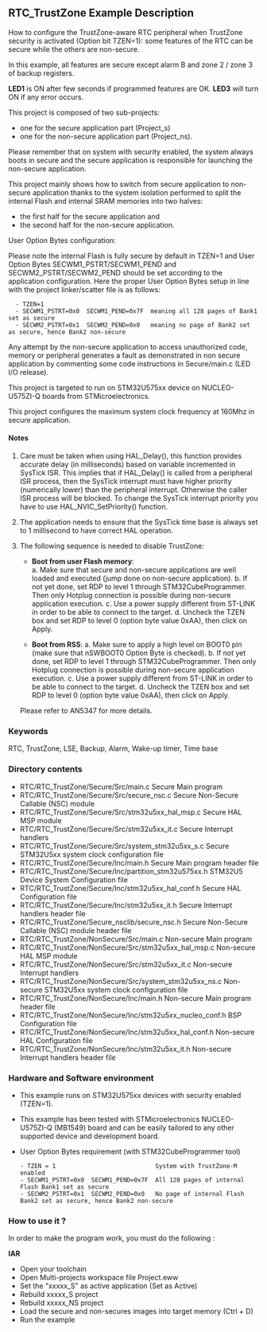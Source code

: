 ## <b>RTC_TrustZone Example Description</b>

How to configure the TrustZone-aware RTC peripheral when TrustZone security is activated (Option bit TZEN=1): some features
of the RTC can be secure while the others are non-secure.

In this example, all features are secure except alarm B and zone 2 / zone 3 of backup registers.

**LED1** is ON after few seconds if programmed features are OK. 
**LED3** will turn ON if any error occurs.

This project is composed of two sub-projects:

- one for the secure application part (Project_s)
- one for the non-secure application part (Project_ns).

Please remember that on system with security enabled, the system always boots in secure and
the secure application is responsible for launching the non-secure application.

This project mainly shows how to switch from secure application to non-secure application
thanks to the system isolation performed to split the internal Flash and internal SRAM memories
into two halves:

 - the first half for the secure application and
 - the second half for the non-secure application.

User Option Bytes configuration:

Please note the internal Flash is fully secure by default in TZEN=1 and User Option Bytes
SECWM1_PSTRT/SECWM1_PEND and SECWM2_PSTRT/SECWM2_PEND should be set according to the application
configuration. Here the proper User Option Bytes setup in line with the project linker/scatter
file is as follows:

      - TZEN=1
      - SECWM1_PSTRT=0x0  SECWM1_PEND=0x7F  meaning all 128 pages of Bank1 set as secure
      - SECWM2_PSTRT=0x1  SECWM2_PEND=0x0   meaning no page of Bank2 set as secure, hence Bank2 non-secure

Any attempt by the non-secure application to access unauthorized code, memory or
peripheral generates a fault as demonstrated in non secure application by commenting some
code instructions in Secure/main.c (LED I/O release).

This project is targeted to run on STM32U575xx device on NUCLEO-U575ZI-Q boards from STMicroelectronics.

This project configures the maximum system clock frequency at 160Mhz in secure application.

#### <b>Notes</b>

 1. Care must be taken when using HAL_Delay(), this function provides accurate delay (in milliseconds)
    based on variable incremented in SysTick ISR. This implies that if HAL_Delay() is called from
    a peripheral ISR process, then the SysTick interrupt must have higher priority (numerically lower)
    than the peripheral interrupt. Otherwise the caller ISR process will be blocked.
    To change the SysTick interrupt priority you have to use HAL_NVIC_SetPriority() function.

 2. The application needs to ensure that the SysTick time base is always set to 1 millisecond
    to have correct HAL operation.

 3. The following sequence is needed to disable TrustZone:
 
      - **Boot from user Flash memory**:   
         a.	Make sure that secure and non-secure applications are well loaded and executed (jump done on non-secure application).
         b.	If not yet done, set RDP to level 1 through STM32CubeProgrammer. Then only Hotplug connection is possible during non-secure application execution.
         c.	Use a power supply different from ST-LINK in order to be able to connect to the target.
         d.	Uncheck the TZEN box and set RDP to level 0 (option byte value 0xAA), then click on Apply.

     - **Boot from RSS**:
         a.	Make sure to apply a high level on BOOT0 pin (make sure that nSWBOOT0 Option Byte is checked).
         b.	If not yet done, set RDP to level 1 through STM32CubeProgrammer. Then only Hotplug connection is possible during non-secure application execution.
         c.	Use a power supply different from ST-LINK in order to be able to connect to the target.
         d.	Uncheck the TZEN box and set RDP to level 0 (option byte value 0xAA), then click on Apply.
		 
	Please refer to AN5347 for more details.	 

### <b>Keywords</b>

RTC, TrustZone, LSE, Backup, Alarm, Wake-up timer, Time base

### <b>Directory contents</b>

  -  RTC/RTC_TrustZone/Secure/Src/main.c                     Secure Main program
  -  RTC/RTC_TrustZone/Secure/Src/secure_nsc.c               Secure Non-Secure Callable (NSC) module
  -  RTC/RTC_TrustZone/Secure/Src/stm32u5xx_hal_msp.c        Secure HAL MSP module
  -  RTC/RTC_TrustZone/Secure/Src/stm32u5xx_it.c             Secure Interrupt handlers
  -  RTC/RTC_TrustZone/Secure/Src/system_stm32u5xx_s.c       Secure STM32U5xx system clock configuration file
  -  RTC/RTC_TrustZone/Secure/Inc/main.h                     Secure Main program header file
  -  RTC/RTC_TrustZone/Secure/Inc/partition_stm32u575xx.h    STM32U5 Device System Configuration file
  -  RTC/RTC_TrustZone/Secure/Inc/stm32u5xx_hal_conf.h       Secure HAL Configuration file
  -  RTC/RTC_TrustZone/Secure/Inc/stm32u5xx_it.h             Secure Interrupt handlers header file
  -  RTC/RTC_TrustZone/Secure_nsclib/secure_nsc.h            Secure Non-Secure Callable (NSC) module header file
  -  RTC/RTC_TrustZone/NonSecure/Src/main.c                  Non-secure Main program
  -  RTC/RTC_TrustZone/NonSecure/Src/stm32u5xx_hal_msp.c     Non-secure HAL MSP module
  -  RTC/RTC_TrustZone/NonSecure/Src/stm32u5xx_it.c          Non-secure Interrupt handlers
  -  RTC/RTC_TrustZone/NonSecure/Src/system_stm32u5xx_ns.c   Non-secure STM32U5xx system clock configuration file
  -  RTC/RTC_TrustZone/NonSecure/Inc/main.h                  Non-secure Main program header file
  -  RTC/RTC_TrustZone/NonSecure/Inc/stm32u5xx_nucleo_conf.h BSP Configuration file
  -  RTC/RTC_TrustZone/NonSecure/Inc/stm32u5xx_hal_conf.h    Non-secure HAL Configuration file
  -  RTC/RTC_TrustZone/NonSecure/Inc/stm32u5xx_it.h          Non-secure Interrupt handlers header file

### <b>Hardware and Software environment</b>

  - This example runs on STM32U575xx devices with security enabled (TZEN=1).

  - This example has been tested with STMicroelectronics NUCLEO-U575ZI-Q (MB1549)
    board and can be easily tailored to any other supported device
    and development board.

  - User Option Bytes requirement (with STM32CubeProgrammer tool)

        - TZEN = 1                            System with TrustZone-M enabled
        - SECWM1_PSTRT=0x0  SECWM1_PEND=0x7F  All 128 pages of internal Flash Bank1 set as secure
        - SECWM2_PSTRT=0x1  SECWM2_PEND=0x0   No page of internal Flash Bank2 set as secure, hence Bank2 non-secure

### <b>How to use it ?</b>

In order to make the program work, you must do the following :

<b>IAR</b>

 - Open your toolchain
 - Open Multi-projects workspace file Project.eww
 - Set the "xxxxx_S" as active application (Set as Active)
 - Rebuild xxxxx_S project
 - Rebuild xxxxx_NS project
 - Load the secure and non-secures images into target memory (Ctrl + D)
 - Run the example


